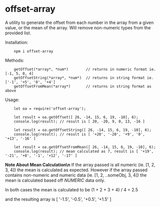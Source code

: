 # offset-array
A utility to generate the offset from each number in the array from a given value, or the mean of the array.
Will remove non-numeric types from the provided list.

Installation:
```
    npm i offset-array
```

Methods:
```
    getOffset(*array*, *num*)        // returns in numeric format ie. [-1, 5, 0, 4]
    getOffsetString(*array*, *num*)  // returns in string format ie.  ['-1', '+5', '0', '+4']
    getOffsetFromMean(*array*)       // returns in string format as above
```


Usage:
```
    let oa = require('offset-array');

    let result = oa.getOffset([ 26, -14, 15, 6, 19, -10], 6);
    console.log(result); // result is [ 20, -20, 9, 0, 13, -16 ]

    let result = oa.getOffsetString([ 26, -14, 15, 6, 19, -10], 6);
    console.log(result); // result is [ '+20', '-20', '+9', '0', '+13', '-16' ]

    let result = oa.getOffsetFromMean([ 26, -14, 15, 6, 19, -10], 6);
    console.log(result); // mean calculated as 7, result is [ '+19', '-21', '+8', '-1', '+12', '-17' ]
```

**Note About Mean Calculation\n**
If the array passed is all numeric (ie. [1, 2, 3, 4]) the mean is calculated as expected. However if the array passed
contains non-numeric and numeric data (ie. [1, 2, ..someObj, 3, 4]) the mean is calculated based off *NUMERIC* data only.

In both cases the mean is calculated to be 
    (1 + 2 + 3 + 4) / 4 = 2.5

and the resulting array is
    [ '-1.5', '-0.5', '+0.5', '+1.5' ]
